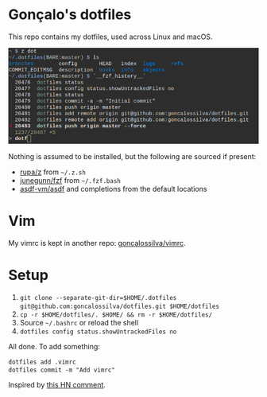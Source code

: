 # Gonçalo's dotfiles

This repo contains my dotfiles, used across Linux and macOS.

![Preview](preview.png)

Nothing is assumed to be installed, but the following are sourced if present:
* [rupa/z](https://github.com/rupa/z) from `~/.z.sh`
* [junegunn/fzf](https://github.com/junegunn/fzf) from `~/.fzf.bash`
* [asdf-vm/asdf](https://github.com/asdf-vm/asdf) and completions from the default locations

# Vim

My vimrc is kept in another repo: [goncalossilva/vimrc](https://github.com/goncalossilva/vimrc).

# Setup

1. `git clone --separate-git-dir=$HOME/.dotfiles git@github.com:goncalossilva/dotfiles.git $HOME/dotfiles`
2. `cp -r $HOME/dotfiles/. $HOME/ && rm -r $HOME/dotfiles/`
3. Source `~/.bashrc` or reload the shell
4. `dotfiles config status.showUntrackedFiles no`

All done. To add something:

```
dotfiles add .vimrc
dotfiles commit -m "Add vimrc"
```

Inspired by [this HN comment](https://news.ycombinator.com/item?id=11071754).
